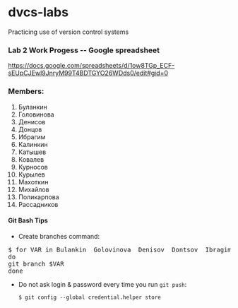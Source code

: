 # dvcs-labs
Practicing use of version control systems

### Lab 2 Work Progess -- Google spreadsheet

<https://docs.google.com/spreadsheets/d/1ow8TGp_ECF-sEUpCJEwl9JnryM99T4BDTGYO26WDds0/edit#gid=0>

### Members: 

1. Буланкин
1. Головинова
1. Денисов
1. Донцов
1. Ибрагим
1. Калинкин
1. Катышев
1. Ковалев
1. Курносов
1. Курылев
1. Махоткин
1. Михайлов
1. Поликарпова
1. Рассадников

#### Git Bash Tips

* Create branches command:

<pre>$ for VAR in Bulankin  Golovinova  Denisov  Dontsov  Ibragim  Kalinkin  Katyshev  Kovalev  Kurnosov  Kurylev  Mahotkin  Mihailov  Polikarpova  Rassadnikov
do
git branch $VAR
done
</pre>


* Do not ask login & password every time you run `git push`:

    `$ git config --global credential.helper store`

